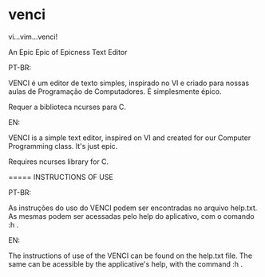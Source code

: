 venci
=====

vi...vim...venci!

An Epic Epic of Epicness Text Editor

PT-BR:

VENCI é um editor de texto simples, inspirado no VI e criado para nossas aulas de Programação de Computadores.
É simplesmente épico.

Requer a biblioteca ncurses para C.


EN:

VENCI is a simple text editor, inspired on VI and created for our Computer Programming class.
It's just epic.

Requires ncurses library for C.

=====
INSTRUCTIONS OF USE

PT-BR:

As instruções do uso do VENCI podem ser encontradas no arquivo help.txt. 
As mesmas podem ser acessadas pelo help do aplicativo, com o comando :h .

EN:

The instructions of use of the VENCI can be found on the help.txt file.
The same can be acessible by the applicative's help, with the command :h .